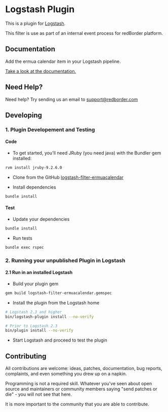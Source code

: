 # Logstash Plugin

This is a plugin for [Logstash](https://github.com/elastic/logstash).

This filter is use as part of an internal event process for redBorder platform.

## Documentation

Add the ermua calendar item in your Logstash pipeline.

[Take a look at the documentation.](docs/index.asciidoc)

## Need Help?

Need help? Try sending us an email to support@redborder.com

## Developing

### 1. Plugin Developement and Testing

#### Code
- To get started, you'll need JRuby (you need java) with the Bundler gem installed:
```sh 
rvm install jruby-9.2.6.0
```

- Clone from the GitHub [logstash-filter-ermuacalendar](https://github.com/redBorder/logstash-filter-ermuacalendar)

- Install dependencies
```sh
bundle install
```

#### Test

- Update your dependencies

```sh
bundle install
```

- Run tests

```sh
bundle exec rspec
```

### 2. Running your unpublished Plugin in Logstash

#### 2.1 Run in an installed Logstash

- Build your plugin gem
```sh
gem build logstash-filter-ermuacalendar.gemspec
```
- Install the plugin from the Logstash home
```sh
# Logstash 2.3 and higher
bin/logstash-plugin install --no-verify

# Prior to Logstash 2.3
bin/plugin install --no-verify

```
- Start Logstash and proceed to test the plugin

## Contributing

All contributions are welcome: ideas, patches, documentation, bug reports, complaints, and even something you drew up on a napkin.

Programming is not a required skill. Whatever you've seen about open source and maintainers or community members  saying "send patches or die" - you will not see that here.

It is more important to the community that you are able to contribute.
